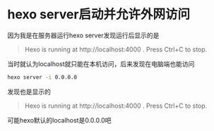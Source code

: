 # hexo server启动并允许外网访问
<!-- more -->
因为我是在服务器运行hexo server发现运行后显示的是

> Hexo is running at http://localhost:4000 . Press Ctrl+C to stop.

当时就认为localhost就只能在本机访问，后来发现在电脑端也能访问

```bash
hexo server -i 0.0.0.0
```

发现也是显示的

>Hexo is running at http://localhost:4000 . Press Ctrl+C to stop.

可能hexo默认的localhost是0.0.0.0吧